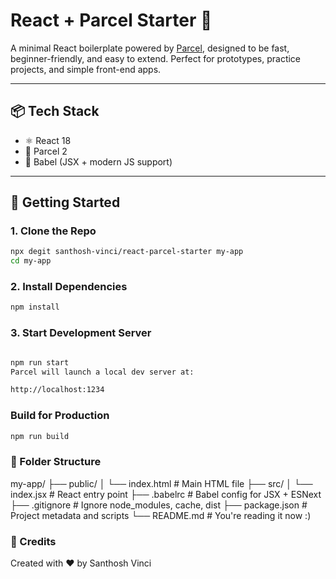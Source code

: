 # React + Parcel Starter 🚀

A minimal React boilerplate powered by [Parcel](https://parceljs.org/), designed to be fast, beginner-friendly, and easy to extend. Perfect for prototypes, practice projects, and simple front-end apps.

---

## 📦 Tech Stack

- ⚛️ React 18
- 🧩 Parcel 2
- 🔧 Babel (JSX + modern JS support)

---

## 🚀 Getting Started

### 1. Clone the Repo
```bash
npx degit santhosh-vinci/react-parcel-starter my-app
cd my-app

```
### 2. Install Dependencies

```bash
npm install
```
### 3. Start Development Server
```bash

npm run start
Parcel will launch a local dev server at:

http://localhost:1234

```

### Build for Production 
```bash
npm run build
```

### 📁 Folder Structure
my-app/
├── public/
│   └── index.html        # Main HTML file
├── src/
│   └── index.jsx         # React entry point
├── .babelrc              # Babel config for JSX + ESNext
├── .gitignore            # Ignore node_modules, cache, dist
├── package.json          # Project metadata and scripts
└── README.md             # You're reading it now :)

### 🙌 Credits
Created with ❤️ by Santhosh Vinci


